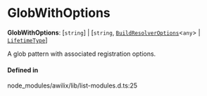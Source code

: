 # GlobWithOptions

 **GlobWithOptions**: [`string`] \| [`string`, [`BuildResolverOptions`](../interfaces/BuildResolverOptions.md)<`any`\> \| [`LifetimeType`](LifetimeType.md)]

A glob pattern with associated registration options.

#### Defined in

node_modules/awilix/lib/list-modules.d.ts:25
